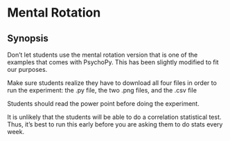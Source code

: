 # Mental Rotation

## Synopsis
Don’t let students use the mental rotation version that is one of the examples that comes with PsychoPy. This has been slightly modified to fit our purposes.

Make sure students realize they have to download all four files in order to run the experiment: the .py file, the two .png files, and the .csv file

Students should read the power point before doing the experiment. 

It is unlikely that the students will be able to do a correlation statistical test. Thus, it’s best to run this early before you are asking them to do stats every week. 
